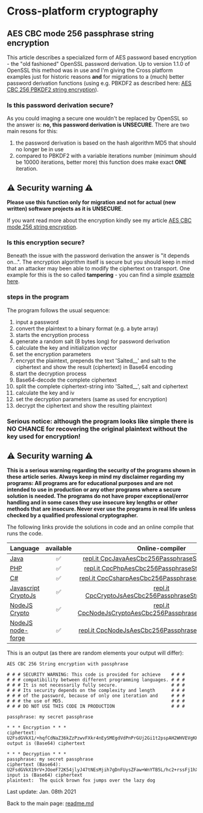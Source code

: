 # Cross-platform cryptography

## AES CBC mode 256 passphrase string encryption

This article describes a specialized form of AES password based encryption - the "old fashioned" OpenSSL password derivation. Up to version 1.1.0 of OpenSSL this method was in use and I'm giving the Cross platform examples just for historic reasons **and** for migrations to a (much) better password derivation functions (using e.g. PBKDF2 as described here: [AES CBC 256 PBKDF2 string encryption](aes_cbc_256_pbkdf2_string_encryption.md)).

### Is this password derivation secure?

As you could imaging a secure one wouldn't be replaced by OpenSSL so the answer is: **no, this password derivation is UNSECURE**. There are two main resons for this: 

1. the password derivation is based on the hash algorithm MD5 that should no longer be in use
2. compared to PBKDF2 with a variable iterations number (minimum should be 10000 iterations, better more) this function does make exact **ONE** iteration.

## :warning: Security warning :warning:

**Please use this function only for migration and not for actual (new written) software projects as it is UNSECURE**.

If you want read more about the encryption kindly see my article [AES CBC mode 256 string encryption](aes_cbc_256_string_encryption.md).

### Is this encryption secure?
Beneath the issue with the password derivation the answer is "it depends on...". The encryption algorithm itself is secure but you should keep in mind that an attacker may been able to modify the ciphertext on transport. One example for this is the so called **tampering** - you can find a simple [example here](aes_cbc_tampering.md).

### steps in the program

The program follows the usual sequence:
1. input a password
2. convert the plaintext to a binary format (e.g. a byte array)
3. starts the encryption process
4. generate a random salt (8 bytes long) for password derivation
5. calculate the key and initialization vector
6. set the encryption parameters
7. encrypt the plaintext, prepends the text 'Salted__' and salt to the ciphertext and show the result (ciphertext) in Base64 encoding
8. start the decryption process
9. Base64-decode the complete ciphertext
10. split the complete ciphertext-string into 'Salted__', salt and ciphertext
11. calculate the key and iv
12. set the decryption parameters (same as used for encryption)
13. decrypt the ciphertext and show the resulting plaintext

### **Serious notice: although the program looks like simple there is NO CHANCE for recovering the original plaintext without the key used for encryption!**

## :warning: Security warning :warning:

**This is a serious warning regarding the security of the programs shown in these article series.  Always keep in mind my disclaimer regarding my programs: All programs are for educational purposes and are not intended to use in production or any other programs where a  secure solution is needed. The programs do not have proper exceptional/error handling and in some cases they use insecure key lengths or other methods that are insecure. Never ever use the programs in real life unless checked by a qualified professional cryptographer.**

The following links provide the solutions in code and an online compile that runs the code.

| Language | available | Online-compiler
| ------ | :---: | :----: |
| [Java](../AesCbc256PassphraseStringEncryption/AesCbc256PassphraseStringEncryption.java) | :white_check_mark: | [repl.it CpcJavaAesCbc256PassphraseStringEncryption](https://repl.it/@javacrypto/CpcJavaAesCbc256PassphraseStringEncryption#Main.java/)
| [PHP](../AesCbc256PassphraseStringEncryption/AesCbc256PassphraseStringEncryption.php) | :white_check_mark: | [repl.it CpcPhpAesCbc256PassphraseStringEncryption](https://repl.it/@javacrypto/CpcPhpAesCbc256PassphraseStringEncryption#main.php/)
| [C#](../AesCbc256PassphraseStringEncryption/AesCbc256PassphraseStringEncryption.cs) | :white_check_mark: | [repl.it CpcCsharpAesCbc256PassphraseStringEncryption](https://repl.it/@javacrypto/CpcCsharpAesCbc256PassphraseStringEncryption#main.cs/)
| [Javascript CryptoJs](../AesCbc256PassphraseStringEncryption/AesCbc256PassphraseStringEncryptionCryptoJs.js) | :white_check_mark: | [repl.it CpcCryptoJsAesCbc256PassphraseStringEncryption](https://repl.it/@javacrypto/CpcCryptoJsAesCbc256PassphraseStringEncryption#index.js/)
| [NodeJS Crypto](../AesCbc256PassphraseStringEncryption/AesCbc256PassphraseStringEncryptionNodeJsCrypto.js) | :white_check_mark: | [repl.it CpcNodeJsCryptoAesCbc256PassphraseStringEncryption](https://repl.it/@javacrypto/CpcNodeJsCryptoAesCbc256PassphraseStringEncryption#index.js/)
| [NodeJS node-forge](../AesCbc256PassphraseStringEncryption/AesCbc256PassphraseStringEncryptionNodeJs.js) | :white_check_mark: | [repl.it CpcNodeJsAesCbc256PassphraseStringEncryption](https://repl.it/@javacrypto/CpcNodeJsAesCbc256PassphraseStringEncryption#index.js/)

This is an output (as there are random elements your output will differ):

```plaintext
AES CBC 256 String encryption with passphrase

# # # SECURITY WARNING: This code is provided for achieve    # # #
# # # compatibility between different programming languages. # # #
# # # It is not necessarily fully secure.                    # # #
# # # Its security depends on the complexity and length      # # #
# # # of the password, because of only one iteration and     # # #
# # # the use of MD5.                                        # # #
# # # DO NOT USE THIS CODE IN PRODUCTION                     # # #

passphrase: my secret passphrase

* * * Encryption * * *
ciphertext: U2FsdGVkX1/+hqfCdNaZ36kZzPzwvFXkr4nEySMEgdVdPnPrGUj2Gi1t2pspAH2WHVEVgKHKWfR2Gc0sKnTlLg==
output is (Base64) ciphertext

* * * Decryption * * *
passphrase: my secret passphrase
ciphertext (Base64): U2FsdGVkX19rV+JOoeF72K54jlyJ47tNEsMjih7gDnFUysZFaw+WnYTB5L/hc2+rssFj1hXw3N8kkikHwClB2w==
input is (Base64) ciphertext
plaintext:  The quick brown fox jumps over the lazy dog

```

Last update: Jan. 08th 2021

Back to the main page: [readme.md](../readme.md)